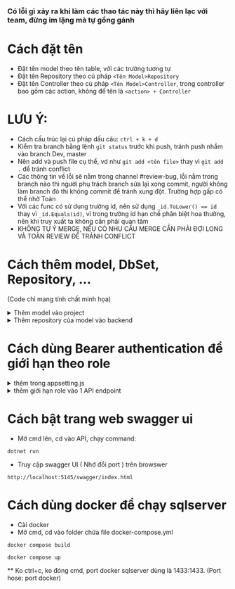 ### **Có lỗi gì xảy ra khi làm các thao tác này thì hãy liên lạc với team, đừng im lặng mà tự gồng gánh**

# Cách đặt tên
- Đặt tên model theo tên table, với các trường tương tự 
- Đặt tên Repository theo cú pháp ```<Tên Model>Repository```
- Đặt tên Controller theo cú pháp ```<Tên Model>Controller```, trong controller bao gồm các action, không để tên là ```<action> + Controller```

# LƯU Ý:
- Cách cấu trúc lại cú pháp dấu câu: ```ctrl + k + d```
- Kiểm tra branch bằng lệnh ```git status``` trước khi push, tránh push nhầm vào branch Dev, master
- Nên add và push file cụ thể, vd như ```git add <tên file>``` thay vì ```git add .``` để tránh conflict
- Các thông tin về lỗi sẽ nằm trong channel #review-bug, lỗi nằm trong branch nào thì người phụ trách branch sửa lại xong commit, người không làm branch đó thì không commit để tránh xung đột. Trường hợp gấp có thể nhờ Toàn
- Với các func có sử dụng trường id, nên sử dụng ```_id.ToLower() == id``` thay vì ```_id.Equals(id)```, vì trong trường id hạn chế phân biệt hoa thường, nên khi truy xuất ta không cần phải quan tâm
- KHÔNG TỰ Ý MERGE, NẾU CÓ NHU CẦU MERGE CẦN PHẢI ĐỢI LONG VÀ TOÀN REVIEW ĐỂ TRÁNH CONFLICT

# Cách thêm model, DbSet, Repository, ... 
(Code chỉ mang tính chất minh họa)

<details>
<summary> Thêm model vào project </summary>
<br>

- Thêm ở backend/Repositories/Model/ với tên file là [tên table].cs
và thêm các trường này vào trước khi viết class model

```   
#nullable disable
using System.ComponentModel.DataAnnotations.Schema;
namespace Repositories.Model;

// Tên table từ dababase ghi ở đây
[Table("[tên table]")]
```
</details>

<details>
<summary> Thêm repository của model vào backend </summary>
<br>

- Vào backend/Repositories/Context.cs, thêm dòng:

```public virtual DbSet<[tên bảng]> [tên bảng theo số nhiều] { get; set; }```

- Vào backend/Repositories/Repository, thêm file tên [tên table] + "Repository.cs" 

```
using Repositories;
using Repositories.Repository;

public class ServiceRepository : GenericRepository<Service> {

    public ServiceRepository( Context context )
        : base( context ){
    }

}
```
*Các chức năng lên quan tới logic, business, DAO các kiểu thì có thể viết ở đây.

- Vào backend/Repositories/UnitOfWork.cs, thêm repository với viết vào 

```
    private ServiceRepository _serviceRepository;  

    ...

    public ServiceRepository ServiceRepository {
        get { return _serviceRepository ??= new ServiceRepository(_context); }
    }
```

</details>

# Cách dùng Bearer authentication để giới hạn theo role

<details>
<summary> thêm trong appsetting.js </summary>

```
  "Jwt": {
    "Issuer": "FA24_SE1854_SWP391_G1_KoiVeterinaryServiceCenter",
    "Audience": "FA24_SE1854_SWP391_G1_KoiVeterinaryServiceCenter",
    "Key": "There is no secret key here, find somewhere else!"
  }
```
</details>

<details>
<summary> thêm giới hạn role vào 1 API endpoint </summary>

<br>
( Code chỉ mang tính chất minh họa )

```
        [HttpGet("{id}")] // Method của API
        [Authorize(Policy = "customer_policy")] // policy để giới hạn role try cập 
        public async Task<ActionResult<Service>> GetServiceByID(string id){ // API endpoint
```

<br>

* Giới hạn của role tạm thời sẽ là 

    Manager > Staff > Vet > Customer ( Guest thì đừng thêm policy là được )

</details>

# Cách bật trang web swagger ui
- Mở cmd lên, cd vào API, chạy command: 
  
`` dotnet run ``

- Truy cập swagger UI ( Nhớ đổi port ) trên browswer

``http://localhost:5145/swagger/index.html``

# Cách dùng docker để chạy sqlserver 
- Cài docker
- Mở cmd, cd vào folder chứa file docker-compose.yml

`` docker compose build ``

`` docker compose up ``

** Ko ctrl+c, ko đóng cmd, port docker sqlserver dùng là 1433:1433. (Port hose: port docker)
